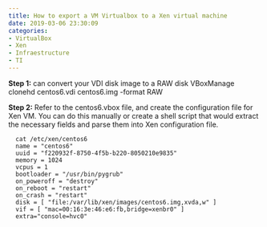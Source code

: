 ```yaml
---
title: How to export a VM Virtualbox to a Xen virtual machine
date: 2019-03-06 23:30:09
categories:
- VirtualBox
- Xen
- Infraestructure
- TI
---
```


**Step 1:** can convert your VDI disk image to a RAW disk
  VBoxManage clonehd centos6.vdi centos6.img -format RAW

**Step 2:** Refer to the centos6.vbox file, and create the configuration file for Xen VM.  You can do this manually or create a shell script that would extract the necessary fields and parse them into Xen configuration file.
```
  cat /etc/xen/centos6
  name = "centos6"
  uuid = "f220932f-8750-4f5b-b220-8050210e9835"
  memory = 1024
  vcpus = 1
  bootloader = "/usr/bin/pygrub"
  on_poweroff = "destroy"
  on_reboot = "restart"
  on_crash = "restart"
  disk = [ "file:/var/lib/xen/images/centos6.img,xvda,w" ]
  vif = [ "mac=00:16:3e:46:e6:fb,bridge=xenbr0" ]
  extra="console=hvc0"
  ```
  